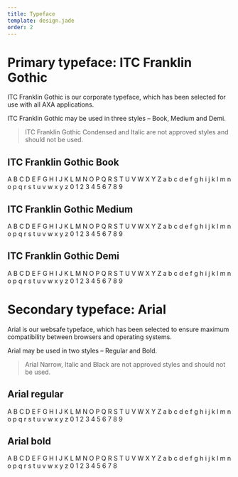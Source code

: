 ```yaml
---
title: Typeface
template: design.jade
order: 2
---
```


# Primary typeface: ITC Franklin Gothic

ITC Franklin Gothic is our corporate
typeface, which has been selected for use
with all AXA applications.

ITC Franklin Gothic may be used in three
styles – Book, Medium and Demi.

> ITC Franklin Gothic Condensed and Italic
> are not approved styles and should not
> be used.

## ITC Franklin Gothic Book

<p class="typeface typeface--franklin-gothic-book" >A B C D E F G H I J K L M N O P Q R S T U V W X Y Z
a b c d e f g h i j k l m n o p q r s t u v w x y z
0 1 2 3 4 5 6 7 8 9
</p>


## ITC Franklin Gothic Medium

<p class="typeface typeface--franklin-gothic-medium">A B C D E F G H I J K L M N O P Q R S T U V W X Y  Z
a b c d e f g h i j k l m n o p q r s t u v w x y z
0 1 2 3 4 5 6 7 8 9
</p>


## ITC Franklin Gothic Demi

<p class="typeface typeface--franklin-gothic-demi">A B C D E F G H I J K L M N O P Q R S T U V W X Y  Z
a b c d e f g h i j k l m n o p q r s t u v w x y z
0 1 2 3 4 5 6 7 8 9
</p>

# Secondary typeface: Arial

Arial is our websafe typeface, which
has been selected to ensure maximum
compatibility between browsers and
operating systems.

Arial may be used in two styles –
Regular and Bold.

> Arial Narrow, Italic and Black are
> not approved styles and should not
> be used.


## Arial regular
<p class="typeface typeface--arial-regular" >A B C D E F G H I J K L M N O P Q R S T U V W X Y  Z
a b c d e f g h i j k l m n o p q r s t u v w x y z
0 1 2 3 4 5 6 7 8 9
</p>

## Arial bold
<p class="typeface typeface--arial-bold" >A B C D E F G H I J K L M N O P Q R S T U V W X Y  Z
a b c d e f g h i j k l m n o p q r s t u v w x y z
0 1 2 3 4 5 6 7 8
</p>
